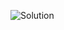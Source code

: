 ![Solution](https://github.com/AhmedAtia1507/Learn_in_Depth_Embedded_Systems_Diploma/assets/104103615/22a7cfe1-a7c7-45c3-b798-6dc0d99e1cb8)
